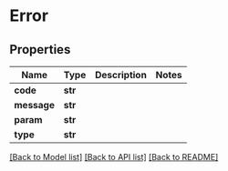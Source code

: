 # Error

## Properties
Name | Type | Description | Notes
------------ | ------------- | ------------- | -------------
**code** | **str** |  | 
**message** | **str** |  | 
**param** | **str** |  | 
**type** | **str** |  | 

[[Back to Model list]](../README.md#documentation-for-models) [[Back to API list]](../README.md#documentation-for-api-endpoints) [[Back to README]](../README.md)

